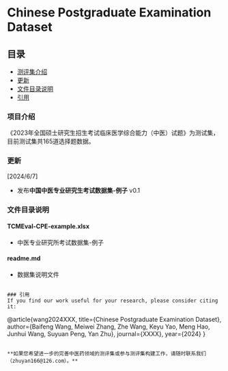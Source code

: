 # Chinese Postgraduate Examination Dataset

## 目录
- [测评集介绍](#测评集介绍)
- [更新](#更新)
- [文件目录说明](#文件目录说明)
- [引用](#引用)

### 项目介绍
《2023年全国硕士研究生招生考试临床医学综合能力（中医）试题》为测试集，目前测试集共165道选择题数据。

### 更新
[2024/6/7]
- 发布**中国中医专业研究生考试数据集-例子** v0.1

### 文件目录说明
#### TCMEval-CPE-example.xlsx
- 中医专业研究所考试数据集-例子

#### readme.md
- 数据集说明文件

```

### 引用
If you find our work useful for your research, please consider citing it:
```
@article{wang2024XXX,
  title={Chinese Postgraduate Examination Dataset},
  author={Baifeng Wang, Meiwei Zhang, Zhe Wang, Keyu Yao, Meng Hao,  Junhui Wang, Suyuan Peng, Yan Zhu},
  journal={XXXX},
  year={2024}
}
```

**如果您希望进一步的完善中医药领域的测评集或参与测评集构建工作，请随时联系我们（zhuyan166@126.com）。**


